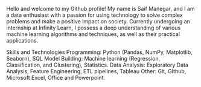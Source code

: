 Hello and welcome to my Github profile! My name is Saif Manegar, and I am a data enthusiast with a passion for using technology to solve complex problems and make a positive impact on society. Currently undergoing an internship at Infinity Learn, I possess a deep understanding of various machine learning algorithms and techniques, as well as their practical applications.

Skills and Technologies
Programming: Python (Pandas, NumPy, Matplotlib, Seaborn), SQL
Model Building: Machine learning (Regression, Classification, and Clustering), Statistics.
Data Analysis: Exploratory Data Analysis, Feature Engineering, ETL pipelines, Tableau
Other: Git, GIthub, Microsoft Excel, Office and Powerpoint.
